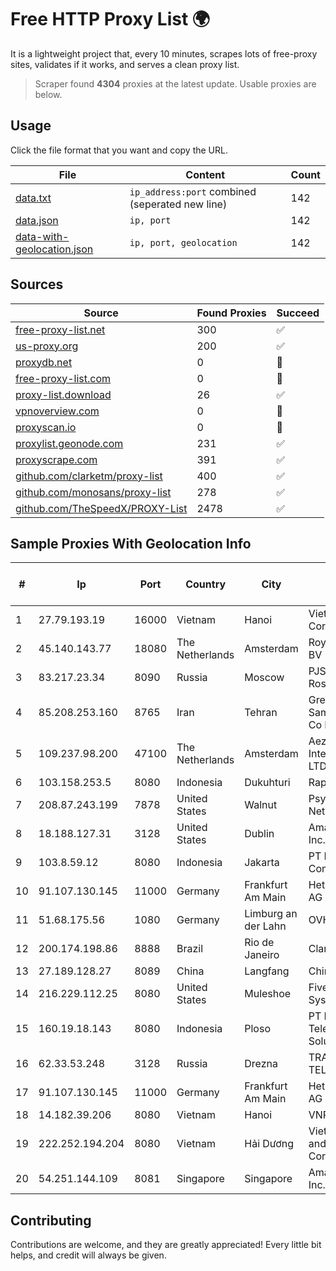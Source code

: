 
# Free HTTP Proxy List 🌍

It is a lightweight project that, every 10 minutes, scrapes lots of free-proxy sites, validates if it works, and serves a clean proxy list.


> Scraper found **4304** proxies at the latest update. Usable proxies are below.

## Usage

Click the file format that you want and copy the URL.


|File|Content|Count|
|----|-------|-----|
|[data.txt](https://raw.githubusercontent.com/themiralay/Proxy-List-World/master/data.txt)|`ip_address:port` combined (seperated new line)|142|
|[data.json](https://raw.githubusercontent.com/themiralay/Proxy-List-World/master/data.json)|`ip, port`|142|
|[data-with-geolocation.json](https://raw.githubusercontent.com/themiralay/Proxy-List-World/master/data-with-geolocation.json)|`ip, port, geolocation`|142|

## Sources

|Source|Found Proxies|Succeed|
|------|-------------|-------|
|[free-proxy-list.net](https://free-proxy-list.net)|300|✅|
|[us-proxy.org](https://www.us-proxy.org)|200|✅|
|[proxydb.net](http://proxydb.net)|0|🚫|
|[free-proxy-list.com](https://free-proxy-list.com/?page=&port=&type%5B%5D=http&type%5B%5D=https&up_time=0&search=Search)|0|🚫|
|[proxy-list.download](https://www.proxy-list.download/HTTP)|26|✅|
|[vpnoverview.com](https://vpnoverview.com/privacy/anonymous-browsing/free-proxy-servers)|0|🚫|
|[proxyscan.io](https://www.proxyscan.io)|0|🚫|
|[proxylist.geonode.com](https://proxylist.geonode.com/api/proxy-list?limit=300&page=1&sort_by=lastChecked&sort_type=desc&protocols=http,https)|231|✅|
|[proxyscrape.com](https://api.proxyscrape.com/v2/?request=displayproxies&protocol=http&timeout=10000&country=all&ssl=all&anonymity=all)|391|✅|
|[github.com/clarketm/proxy-list](https://raw.githubusercontent.com/clarketm/proxy-list/master/proxy-list-raw.txt)|400|✅|
|[github.com/monosans/proxy-list](https://raw.githubusercontent.com/monosans/proxy-list/main/proxies/http.txt)|278|✅|
|[github.com/TheSpeedX/PROXY-List](https://raw.githubusercontent.com/TheSpeedX/PROXY-List/master/http.txt)|2478|✅|


## Sample Proxies With Geolocation Info

|#|Ip|Port|Country|City|Internet Service Provider|
|-|--|----|-------|----|-------------------------|
|1|27.79.193.19|16000|Vietnam|Hanoi|Viettel Corporation|
|2|45.140.143.77|18080|The Netherlands|Amsterdam|RoyaleHosting BV|
|3|83.217.23.34|8090|Russia|Moscow|PJSC Rostelecom|
|4|85.208.253.160|8765|Iran|Tehran|Green Web Samaneh Novin Co Ltd|
|5|109.237.98.200|47100|The Netherlands|Amsterdam|Aeza International LTD|
|6|103.158.253.5|8080|Indonesia|Dukuhturi|Rapid Network|
|7|208.87.243.199|7878|United States|Walnut|Psychz Networks|
|8|18.188.127.31|3128|United States|Dublin|Amazon.com, Inc.|
|9|103.8.59.12|8080|Indonesia|Jakarta|PT Prime Link Communication|
|10|91.107.130.145|11000|Germany|Frankfurt Am Main|Hetzner Online AG|
|11|51.68.175.56|1080|Germany|Limburg an der Lahn|OVH SAS|
|12|200.174.198.86|8888|Brazil|Rio de Janeiro|Claro S.A|
|13|27.189.128.27|8089|China|Langfang|Chinanet|
|14|216.229.112.25|8080|United States|Muleshoe|Five Area Systems, LLC|
|15|160.19.18.143|8080|Indonesia|Ploso|PT Indo Telemedia Solusi|
|16|62.33.53.248|3128|Russia|Drezna|TRANS-TELECOM|
|17|91.107.130.145|11000|Germany|Frankfurt Am Main|Hetzner Online AG|
|18|14.182.39.206|8080|Vietnam|Hanoi|VNPT|
|19|222.252.194.204|8080|Vietnam|Hải Dương|VietNam Post and Telecom Corporation|
|20|54.251.144.109|8081|Singapore|Singapore|Amazon.com, Inc.|



## Contributing

Contributions are welcome, and they are greatly appreciated! Every
little bit helps, and credit will always be given.

